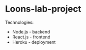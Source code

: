 # Loons-lab-project

Technologies: 
<ul>
  <li>Node.js - backend</li>
  <li>React.js - frontend</li>
  <li>Heroku - deployment</li>
</ul>
